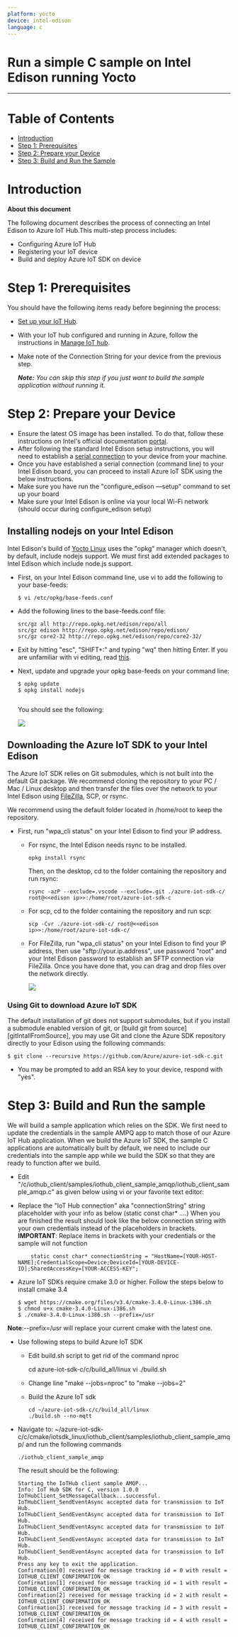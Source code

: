 ```yaml
---
platform: yocto
device: intel-edison
language: c
---
```


Run a simple C sample on Intel Edison running Yocto
===
---

# Table of Contents

-   [Introduction](#Introduction)
-   [Step 1: Prerequisites](#Prerequisites)
-   [Step 2: Prepare your Device](#PrepareDevice)
-   [Step 3: Build and Run the Sample](#Build)

<a name="Introduction"></a>
# Introduction

**About this document**

The following document describes the process of connecting an Intel Edison to Azure IoT Hub.This multi-step process includes:
-   Configuring Azure IoT Hub
-   Registering your IoT device
-   Build and deploy Azure IoT SDK on device

<a name="Prerequisites"></a>
# Step 1: Prerequisites

You should have the following items ready before beginning the process:

-   [Set up your IoT Hub][setup-iothub].
-   With your IoT hub configured and running in Azure, follow the instructions in [Manage IoT hub][provision-device].
-   Make note of the Connection String for your device from the previous step.

    ***Note:*** *You can skip this step if you just want to build the sample application without running it.*

<a name="Step-2-PrepareDevice"></a>
# Step 2: Prepare your Device

-   Ensure the latest OS image has been installed. To do that, follow these instructions on Intel's official documentation [portal][IntelEdisonGettingStarted].
-   After following the standard Intel Edison setup instructions, you will need to establish a [serial connection][IntelEdisonSerialConnection] to your device from your machine.
-   Once you have established a serial connection (command line) to your Intel Edison board, you can proceed to install Azure IoT SDK using the below instructions.
-   Make sure you have run the "configure_edison —setup" command to set up your board
-   Make sure your Intel Edison is online via your local Wi-Fi network (should occur during configure_edison setup)

## Installing nodejs on your Intel Edison

Intel Edison's build of [Yocto Linux][yocto] uses the "opkg" manager which doesn't, by default, include nodejs support. We must first add extended packages to Intel Edison which include node.js support.

-   First, on your Intel Edison command line, use vi to add the following to your base-feeds:

	```
    $ vi /etc/opkg/base-feeds.conf
    ```

-   Add the following lines to the base-feeds.conf file:

    ```
    src/gz all http://repo.opkg.net/edison/repo/all
    src/gz edison http://repo.opkg.net/edison/repo/edison/
    src/gz core2-32 http://repo.opkg.net/edison/repo/core2-32/
    ```

-   Exit by hitting "esc", "SHIFT+:" and typing "wq" then hitting Enter. If you are unfamiliar with vi editing, read [this][vi].

-   Next, update and upgrade your opkg base-feeds on your command line:

    ```
    $ opkg update
    $ opkg install nodejs
   
    ```

    You should see the following:

    ![][img1]

## Downloading the Azure IoT SDK to your Intel Edison

The Azure IoT SDK relies on Git submodules, which is not built into the default Git package.  We recommend cloning the repository to your PC / Mac / Linux desktop and then transfer the files over the network to your Intel Edison using [FileZilla][filezilla], SCP, or rsync. 

We recommend using the default folder located in /home/root to keep the repository.

-   First, run "wpa_cli status" on your Intel Edison to find your IP address.

    -   For rsync, the Intel Edison needs rsync to be installed.
  
        ```
        opkg install rsync
        ```
    
        Then, on the desktop, cd to the folder containing the repository and run rsync:

        ```
        rsync -azP --exclude=.vscode --exclude=.git ./azure-iot-sdk-c/ root@<<edison ip>>:/home/root/azure-iot-sdk-c
        ```

    -   For scp, cd to the folder containing the repository and run scp:

        ```
        scp -Cvr ./azure-iot-sdk-c/ root@<<edison ip>>:/home/root/azure-iot-sdk-c/
        ```

    -   For FileZilla, run "wpa_cli status" on your Intel Edison to find your IP address, then use "sftp://your.ip.address", use password "root" and your Intel Edison password to establish an SFTP connection via FileZilla. Once you have done that, you can drag and drop files over the network directly.

	    ![][img2]

### Using Git to download Azure IoT SDK

The default installation of git does not support submodules, but if you install a submodule enabled version of git, or [build git from source][gitIntallFromSource], you may use Git and clone the Azure SDK repository directly to your Edison using the following commands:

```
$ git clone --recursive https://github.com/Azure/azure-iot-sdk-c.git
```

-   You may be prompted to add an RSA key to your device, respond with "yes".


<a name="Step-3-Build"></a>
# Step 3: Build and Run the sample

We will build a sample application which relies on the SDK.
We first need to update the credentials in the sample AMPQ app to match those of our Azure IoT Hub application. When we build the Azure IoT SDK, the sample C applications are automatically built by default, we need to include our credentials into the sample app while we build the SDK so that they are ready to function after we build.

-   Edit "/c/iothub_client/samples/iothub_client_sample_amqp/iothub_client_sample_amqp.c" as given below using vi or your favorite text editor:
-   Replace the "IoT Hub connection" aka "connectionString" string placeholder with your info as below (static const char* ….) When you are finished the result should look like the below connection string with your own credentials instead of the placeholders in brackets.
  **IMPORTANT**: Replace items in brackets with your credentials or the sample will not function
 
            static const char* connectionString = "HostName=[YOUR-HOST-NAME];CredentialScope=Device;DeviceId=[YOUR-DEVICE-ID];SharedAccessKey=[YOUR-ACCESS-KEY";
  
-   Azure IoT SDKs require cmake 3.0 or higher. Follow the steps below to install cmake 3.4
  
        $ wget https://cmake.org/files/v3.4/cmake-3.4.0-Linux-i386.sh  
        $ chmod u+x cmake-3.4.0-Linux-i386.sh  
        $ ./cmake-3.4.0-Linux-i386.sh --prefix=/usr
  
  **Note**:--prefix=/usr will replace your current cmake with the latest one.
   
-   Use following steps to build Azure IoT SDK
   
    -   Edit build.sh script to get rid of the command nproc
   
          cd azure-iot-sdk-c/c/build_all/linux
          vi ./build.sh
    
    -   Change line "make --jobs=nproc" to "make --jobs=2"

    -   Build the Azure IoT sdk
   
            cd ~/azure-iot-sdk-c/c/build_all/linux
            ./build.sh --no-mqtt 
    
-   Navigate to: ~/azure-iot-sdk-c/c/cmake/iotsdk_linux/iothub_client/samples/iothub_client_sample_amqp/ and run the following commands
  
        ./iothub_client_sample_amqp
    
    The result should be the following:

        Starting the IoTHub client sample AMQP...
        Info: IoT Hub SDK for C, version 1.0.0
        IoTHubClient_SetMessageCallback...successful.
        IoTHubClient_SendEventAsync accepted data for transmission to IoT Hub.
        IoTHubClient_SendEventAsync accepted data for transmission to IoT Hub.
        IoTHubClient_SendEventAsync accepted data for transmission to IoT Hub.
        IoTHubClient_SendEventAsync accepted data for transmission to IoT Hub.
        IoTHubClient_SendEventAsync accepted data for transmission to IoT Hub.
        Press any key to exit the application.
        Confirmation[0] received for message tracking id = 0 with result = IOTHUB_CLIENT_CONFIRMATION_OK
        Confirmation[1] received for message tracking id = 1 with result = IOTHUB_CLIENT_CONFIRMATION_OK
        Confirmation[2] received for message tracking id = 2 with result = IOTHUB_CLIENT_CONFIRMATION_OK
        Confirmation[3] received for message tracking id = 3 with result = IOTHUB_CLIENT_CONFIRMATION_OK
        Confirmation[4] received for message tracking id = 4 with result = IOTHUB_CLIENT_CONFIRMATION_OK


[IntelEdisonGettingStarted]: https://software.intel.com/iot/library/edison-getting-started
[IntelEdisonSerialConnection]: https://software.intel.com/setting-up-serial-terminal-intel-edison-board
[yocto]: http://www.yoctoproject.org/docs/latest/adt-manual/adt-manual.html
[vi]: https://www.cs.colostate.edu/helpdocs/vi.html
[filezilla]: https://filezilla-project.org
[ldcconfig]: http://codeyarns.com/2014/01/14/how-to-add-library-directory-to-ldconfig-cache/

[img1]: ./media/edison01.png
[img2]: ./media/edison02.png

[setup-iothub]: ../setup_iothub.md
[provision-device]: ../manage_iot_hub.md
